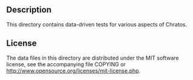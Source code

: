 Description
------------

This directory contains data-driven tests for various aspects of Chratos.

License
--------

The data files in this directory are distributed under the MIT software
license, see the accompanying file COPYING or
http://www.opensource.org/licenses/mit-license.php.


